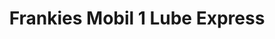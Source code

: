 ---
title: "Frankies Mobil 1 Lube Express"
url: /houston/frankies-mobil-1-lube-express/
shop: car repair
---